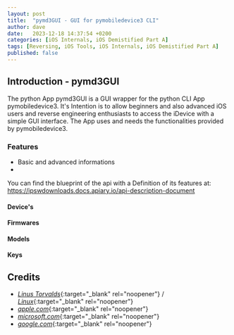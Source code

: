 ```yaml
---
layout: post
title:  "pymd3GUI - GUI for pymobiledevice3 CLI"
author: dave
date:   2023-12-18 14:37:54 +0200
categories: [iOS Internals, iOS Demistified Part A]
tags: [Reversing, iOS Tools, iOS Internals, iOS Demistified Part A]
published: false 
---
```


## Introduction - pymd3GUI

The python App pymd3GUI is a GUI wrapper for the python CLI App pymobiledevice3. It's Intention is to allow beginners and also advanced iOS users and reverse engineering enthusiasts to access the iDevice with a simple GUI interface. The App uses and needs the functionalities provided by pymobiledevice3.

### Features 
- Basic and advanced informations
- 
You can find the blueprint of the api with a Definition of its features at: https://ipswdownloads.docs.apiary.io/api-description-document

#### Device's

#### Firmwares 

#### Models

#### Keys



## Credits
- [_Linus Torvalds_](https://github.com/torvalds){:target="_blank" rel="noopener"} / [_Linux_](https://linux.com/torvalds){:target="_blank" rel="noopener"}
- [_apple.com_](https://www.apple.com){:target="_blank" rel="noopener"}
- [_microsoft.com_](https://www.microsoft.com){:target="_blank" rel="noopener"}
- [_google.com_](https://www.google.com){:target="_blank" rel="noopener"}
